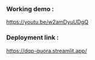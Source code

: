 ### Working demo :


https://youtu.be/w2amDyuUDgQ


### Deployment link :


https://dqp-quora.streamlit.app/
